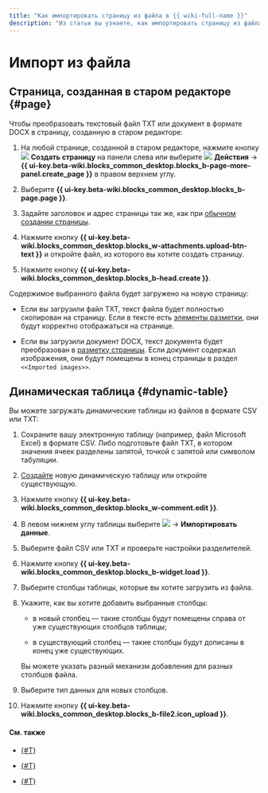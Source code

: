 ```yaml
---
title: "Как импортировать страницу из файла в {{ wiki-full-name }}"
description: "Из статьи вы узнаете, как импортировать страницу из файла в {{ wiki-name }}."
---
```


# Импорт из файла

## Страница, созданная в старом редакторе {#page}

Чтобы преобразовать текстовый файл TXT или документ в формате DOCX в страницу, созданную в старом редакторе:

1. На любой странице, созданной в старом редакторе, нажмите кнопку ![](../_assets/wiki/svg/create-page.svg) **Создать страницу** на панели слева или выберите ![](../_assets/wiki/svg/actions-icon.svg) **Действия** → **{{ ui-key.beta-wiki.blocks_common_desktop.blocks_b-page-more-panel.create_page }}** в правом верхнем углу.

1. Выберите **{{ ui-key.beta-wiki.blocks_common_desktop.blocks_b-page.page }}**.

1. Задайте заголовок и адрес страницы так же, как при [обычном создании страницы](create-page.md).

1. Нажмите кнопку **{{ ui-key.beta-wiki.blocks_common_desktop.blocks_w-attachments.upload-btn-text }}** и откройте файл, из которого вы хотите создать страницу.

1. Нажмите кнопку **{{ ui-key.beta-wiki.blocks_common_desktop.blocks_b-head.create }}**.

Содержимое выбранного файла будет загружено на новую страницу:

- Если вы загрузили файл TXT, текст файла будет полностью скопирован на страницу. Если в тексте есть [элементы разметки](basic-markup.md), они будут корректно отображаться на странице.

- Если вы загрузили документ DOCX, текст документа будет преобразован в [разметку страницы](basic-markup.md). Если документ содержал изображения, они будут помещены в конец страницы в раздел `<<Imported images>>`.


## Динамическая таблица {#dynamic-table}

Вы можете загружать динамические таблицы из файлов в формате CSV или TXT:

1. Сохраните вашу электронную таблицу (например, файл Microsoft Excel) в формате CSV. Либо подготовьте файл TXT, в котором значения ячеек разделены запятой, точкой с запятой или символом табуляции.

1. [Создайте](create-grid.md) новую динамическую таблицу или откройте существующую.

1. Нажмите кнопку **{{ ui-key.beta-wiki.blocks_common_desktop.blocks_w-comment.edit }}**.

1. В левом нижнем углу таблицы выберите ![](../_assets/wiki/table-settings-footer.png) → **Импортировать данные**.

1. Выберите файл CSV или TXT и проверьте настройки разделителей.

1. Нажмите кнопку **{{ ui-key.beta-wiki.blocks_common_desktop.blocks_b-widget.load }}**.

1. Выберите столбцы таблицы, которые вы хотите загрузить из файла.

1. Укажите, как вы хотите добавить выбранные столбцы:

    * в новый столбец — такие столбцы будут помещены справа от уже существующих столбцов таблицы;

    * в существующий столбец — такие столбцы будут дописаны в конец уже существующих.

    Вы можете указать разный механизм добавления для разных столбцов файла.

1. Выберите тип данных для новых столбцов.

1. Нажмите кнопку **{{ ui-key.beta-wiki.blocks_common_desktop.blocks_b-file2.icon_upload }}**.


#### См. также

- [{#T}](create-grid.md)

- [{#T}](create-page.md)

- [{#T}](add-grid.md)
